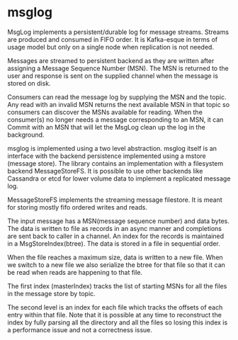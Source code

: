 # msglog
MsgLog implements a persistent/durable log for message streams. Streams are produced
and consumed in FIFO order. It is Kafka-esque in terms of usage model but only
on a single node when replication is not needed.

Messages are streamed to persistent backend as they are written after assigning
a Message Sequence Number (MSN). The MSN is returned to the user and response
is sent on the supplied channel when the message is stored on disk.

Consumers can read the message log by supplying the MSN and the topic.
Any read with an invalid MSN returns the next available MSN in that topic so
consumers can discover the MSNs available for reading. When the consumer(s)
no longer needs a message corresponding to an MSN, it can Commit with an MSN
that will let the MsgLog clean up the log in the background.

msglog is implemented using a two level abstraction. msglog itself is an interface
with the backend persistence implemented using a mstore (message store). The
library contains an implementation with a filesystem backend MessageStoreFS.
It is possible to use other backends like Cassandra or etcd for lower volume data
to implement a replicated message log.

MessageStoreFS implements the streaming message filestore. It is meant for
storing mostly fifo ordered writes and reads.

The input message has a MSN(message sequence number) and data bytes. The
data is written to file as records in an async manner and completions are
sent back to caller in a channel. An index for the records is maintained
in a MsgStoreIndex(btree). The data is stored in a file in sequential order.

When the file reaches a maximum size, data is written to a new file. When we
switch to a new file we also serialize the btree for that file so that it
can be read when reads are happening to that file.

The first index (masterIndex) tracks the list of starting MSNs for all the
files in the message store by topic.

The second level is an index for each file which tracks the offsets of each
entry within that file. Note that it is possible at any time to reconstruct
the index by fully parsing all the directory and all the files so losing
this index is a performance issue and not a correctness issue.
